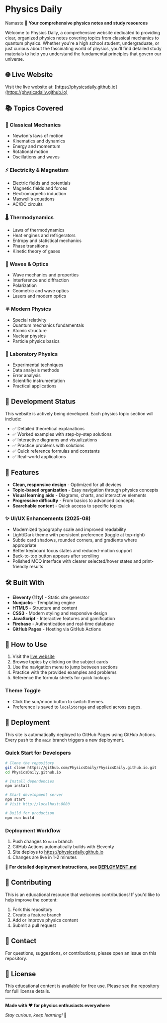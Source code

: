 # Physics Daily
Namaste
🔬 **Your comprehensive physics notes and study resources**

Welcome to Physics Daily, a comprehensive website dedicated to providing clear, organized physics notes covering topics from classical mechanics to quantum physics. Whether you're a high school student, undergraduate, or just curious about the fascinating world of physics, you'll find detailed study materials to help you understand the fundamental principles that govern our universe.

## 🌐 Live Website

Visit the live website at: [https://physicsdaily.github.io](https://physicsdaily.github.io)

## 📚 Topics Covered

### 🔧 Classical Mechanics
- Newton's laws of motion
- Kinematics and dynamics
- Energy and momentum
- Rotational motion
- Oscillations and waves

### ⚡ Electricity & Magnetism
- Electric fields and potentials
- Magnetic fields and forces
- Electromagnetic induction
- Maxwell's equations
- AC/DC circuits

### 🌡️ Thermodynamics
- Laws of thermodynamics
- Heat engines and refrigerators
- Entropy and statistical mechanics
- Phase transitions
- Kinetic theory of gases

### 🌊 Waves & Optics
- Wave mechanics and properties
- Interference and diffraction
- Polarization
- Geometric and wave optics
- Lasers and modern optics

### ⚛️ Modern Physics
- Special relativity
- Quantum mechanics fundamentals
- Atomic structure
- Nuclear physics
- Particle physics basics

### 🔬 Laboratory Physics
- Experimental techniques
- Data analysis methods
- Error analysis
- Scientific instrumentation
- Practical applications

## 🚧 Development Status

This website is actively being developed. Each physics topic section will include:

- ✅ Detailed theoretical explanations
- ✅ Worked examples with step-by-step solutions
- ✅ Interactive diagrams and visualizations
- ✅ Practice problems with solutions
- ✅ Quick reference formulas and constants
- ✅ Real-world applications

## 🎯 Features

- **Clean, responsive design** - Optimized for all devices
- **Topic-based organization** - Easy navigation through physics concepts
- **Visual learning aids** - Diagrams, charts, and interactive elements
- **Progressive difficulty** - From basics to advanced concepts
- **Searchable content** - Quick access to specific topics

### ✨ UI/UX Enhancements (2025-08)

- Modernized typography scale and improved readability
- Light/Dark theme with persistent preference (toggle at top-right)
- Subtle card shadows, rounded corners, and gradients where appropriate
- Better keyboard focus states and reduced-motion support
- Back-to-top button appears after scrolling
- Polished MCQ interface with clearer selected/hover states and print-friendly results

## 🛠️ Built With

- **Eleventy (11ty)** - Static site generator
- **Nunjucks** - Templating engine
- **HTML5** - Structure and content
- **CSS3** - Modern styling and responsive design
- **JavaScript** - Interactive features and gamification
- **Firebase** - Authentication and real-time database
- **GitHub Pages** - Hosting via GitHub Actions

## 📖 How to Use

1. Visit the [live website](https://physicsdaily.github.io)
2. Browse topics by clicking on the subject cards
3. Use the navigation menu to jump between sections
4. Practice with the provided examples and problems
5. Reference the formula sheets for quick lookups

### Theme Toggle

- Click the sun/moon button to switch themes.
- Preference is saved to `localStorage` and applied across pages.

## 🚀 Deployment

This site is automatically deployed to GitHub Pages using GitHub Actions. Every push to the `main` branch triggers a new deployment.

### Quick Start for Developers

```bash
# Clone the repository
git clone https://github.com/PhysicsDaily/PhysicsDaily.github.io.git
cd PhysicsDaily.github.io

# Install dependencies
npm install

# Start development server
npm start
# Visit http://localhost:8080

# Build for production
npm run build
```

### Deployment Workflow

1. Push changes to `main` branch
2. GitHub Actions automatically builds with Eleventy
3. Site deploys to https://physicsdaily.github.io
4. Changes are live in 1-2 minutes

📖 **For detailed deployment instructions, see [DEPLOYMENT.md](DEPLOYMENT.md)**

## 🤝 Contributing

This is an educational resource that welcomes contributions! If you'd like to help improve the content:

1. Fork this repository
2. Create a feature branch
3. Add or improve physics content
4. Submit a pull request

## 📧 Contact

For questions, suggestions, or contributions, please open an issue on this repository.

## 📄 License

This educational content is available for free use. Please see the repository for full license details.

---

**Made with ❤️ for physics enthusiasts everywhere**

*Stay curious, keep learning!* 🌟

